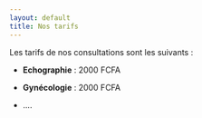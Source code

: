```yaml
---
layout: default
title: Nos tarifs
---
```

Les tarifs de nos consultations sont les suivants :

* **Echographie** : 2000 FCFA

* **Gynécologie** : 2000 FCFA
* ....

